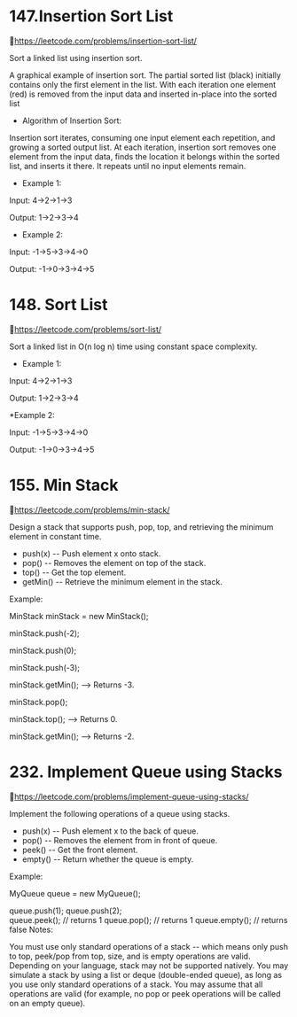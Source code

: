# 147.Insertion Sort List
🔗https://leetcode.com/problems/insertion-sort-list/

Sort a linked list using insertion sort.


A graphical example of insertion sort. The partial sorted list (black) initially contains only the first element in the list.
With each iteration one element (red) is removed from the input data and inserted in-place into the sorted list
 

* Algorithm of Insertion Sort:

Insertion sort iterates, consuming one input element each repetition, and growing a sorted output list.
At each iteration, insertion sort removes one element from the input data, finds the location it belongs within the sorted list, and inserts it there.
It repeats until no input elements remain.

* Example 1:

Input: 4->2->1->3

Output: 1->2->3->4

* Example 2:

Input: -1->5->3->4->0

Output: -1->0->3->4->5



# 148. Sort List
🔗https://leetcode.com/problems/sort-list/

Sort a linked list in O(n log n) time using constant space complexity.

* Example 1:

Input: 4->2->1->3

Output: 1->2->3->4

*Example 2:

Input: -1->5->3->4->0

Output: -1->0->3->4->5


# 155. Min Stack
🔗https://leetcode.com/problems/min-stack/

Design a stack that supports push, pop, top, and retrieving the minimum element in constant time.

* push(x) -- Push element x onto stack.
* pop() -- Removes the element on top of the stack.
* top() -- Get the top element.
* getMin() -- Retrieve the minimum element in the stack.
 

Example:

MinStack minStack = new MinStack();

minStack.push(-2);

minStack.push(0);

minStack.push(-3);

minStack.getMin();   --> Returns -3.

minStack.pop();

minStack.top();      --> Returns 0.

minStack.getMin();   --> Returns -2.



# 232. Implement Queue using Stacks
🔗https://leetcode.com/problems/implement-queue-using-stacks/

Implement the following operations of a queue using stacks.

* push(x) -- Push element x to the back of queue.
* pop() -- Removes the element from in front of queue.
* peek() -- Get the front element.
* empty() -- Return whether the queue is empty.

Example:

MyQueue queue = new MyQueue();

queue.push(1);
queue.push(2);  
queue.peek();  // returns 1
queue.pop();   // returns 1
queue.empty(); // returns false
Notes:

You must use only standard operations of a stack -- which means only push to top, peek/pop from top, size, and is empty operations are valid.
Depending on your language, stack may not be supported natively. You may simulate a stack by using a list or deque (double-ended queue), as long as you use only standard operations of a stack.
You may assume that all operations are valid (for example, no pop or peek operations will be called on an empty queue).
